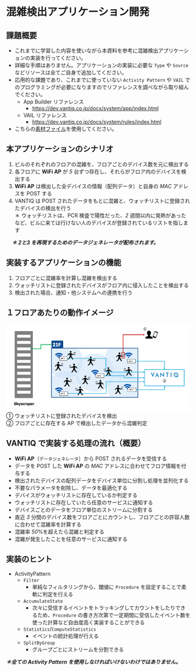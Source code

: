 # 混雑検出アプリケーション開発

## 課題概要

* これまでに学習した内容を使いながら本資料を参考に混雑検出アプリケーションの実装を行ってください。  
* 詳細な手順はありません。アプリケーションの実装に必要な `Type` や `Source` などリソースは全てご自身で追加してください。
* 応用的な課題であり、これまでに使っていない `Activity Pattern` や `VAIL` でのプログラミングが必要になりますのでリファレンスを調べながら取り組んでください。
  * App Builder リファレンス
    * [https://dev\.vantiq\.co\.jp/docs/system/app/index\.html](https://dev.vantiq.co.jp/docs/system/app/index.html)
  * VAIL リファレンス
    * [https://dev\.vantiq\.co\.jp/docs/system/rules/index\.html](https://dev.vantiq.co.jp/docs/system/rules/index.html)
* こちらの[素材ファイル](../../conf/AdditionalContents/dev01_detect_congestion_app)を使用してください。

## 本アプリケーションのシナリオ

1. ビルのそれぞれのフロアの混雑を、フロアごとのデバイス数を元に検出する
2. 各フロアに **WiFi AP** が _5_ 台ずつ存在し、それらがフロア内のデバイスを検出する
3. **WiFi AP** は検出した全デバイスの情報（配列データ）と自身の _MAC_ アドレスを POST する
4. VANTIQ は POST されたデータをもとに混雑と、ウォッチリストに登録されたデバイスの検出を行う  
    ＊ ウォッチリストは、PCR 検査で陽性だった、_2_ 週間以内に発熱があったなど、ビルに来ては行けない人のデバイスが登録されているリストを指します

&nbsp;&nbsp;&nbsp; ***＊ 2と3 を再現するためのデータジェネレータが配布されます。***

## 実装するアプリケーションの機能

1. フロアごとに混雑率を計算し混雑を検出する  
2. ウォッチリストに登録されたデバイスがフロア内に侵入したことを検出する  
3. 検出された場合、通知・他システムへの連携を行う  

## １フロアあたりの動作イメージ

![Image of behavior](../../imgs/04_dev01/slide5.png)  
① ウォッチリストに登録されたデバイスを検出  
② フロアごとに存在する AP で検出したデータから混雑判定  

## VANTIQ で実装する処理の流れ（概要）

  * **WiFi AP**（`データジェネレータ`）から POST されるデータを受信する
  * データを POST した **WiFi AP** の _MAC_ アドレスに合わせてフロア情報を付与する
  * 検出されたデバイスの配列データをデバイス単位に分割し処理を並列化する
  * 不要なパラメータを削除し、データを最適化する
  * デバイスがウォッチリストに存在しているか判定する
  * ウォッチリストに存在していたら任意のサービスに通知する
  * デバイスごとのデータをフロア単位のストリームに分割する
  * 直近  _3_ 分間のデバイス数をフロアごとにカウントし、フロアごとの許容人数に合わせて混雑率を計算する
  * 混雑率  _50_%を超えたら混雑と判定する
  * 混雑が発生したことを任意のサービスに通知する

## 実装のヒント

* ActivityPattern
  * `Filter`
    * 単純なフィルタリングから、閾値に `Procedure` を設定することで柔軟に判定を行える
  * `AccumulateState`
    * 次々に受信するイベントをトラッキングしてカウントをしたりできるため、`Procedure` の書き方次第で一定期間に受信したイベント数を使った計算など自由度高く実装することができる
  * `Statistics`/`ComputeStatistics`
    * イベントの統計処理が行える
  * `SplitByGroup`
    * グループごとにストリームを分割できる    

***＊全ての Activity Pattern を使用しなければいけないわけではありません。***

